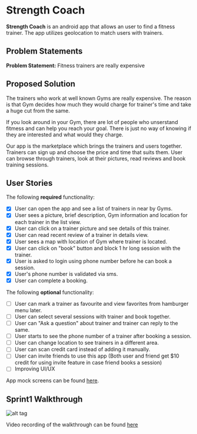 # Strength Coach

**Strength Coach** is an android app that allows an user to find a fitness trainer. The app utilizes geolocation to match users with trainers.

## Problem Statements

**Problem Statement:** Fitness trainers are really expensive <br/>

## Proposed Solution

The trainers who work at well known Gyms are really expensive. The reason is that Gym decides how much they would charge for trainer's time and take a huge cut from the same.

If you look around in your Gym, there are lot of people who unserstand fitmess and can help you reach your goal. There is just no way of knowing if they are interested and what would they charge.

Our app is the marketplace which brings the trainers and users together. Trainers can sign up and choose the price and time that suits them. User can browse through trainers, look at their pictures, read reviews and book training sessions.

## User Stories

The following **required** functionality:

* [x] User can open the app and see a list of trainers in near by Gyms.
* [x] User sees a picture, brief description, Gym information and location for each trainer in the list view.
* [x] User can click on a trainer picture and see details of this trainer.
* [x] User can read recent review of a trainer in details view.
* [x] User sees a map with location of Gym where trainer is located.
* [x] User can click on "book" button and block 1 hr long session with the trainer.
* [x] User is asked to login using phone number before he can book a session.
* [x] User's phone number is validated via sms.
* [x] User can complete a booking.

The following **optional** functionality:
* [ ] User can mark a trainer as favourite and view favorites from hamburger menu later.
* [ ] User can select several sessions with trainer and book together.
* [ ] User can "Ask a question" about trainer and trainer can reply to the same.
* [ ] User starts to see the phone number of a trainer after booking a session.
* [ ] User can change location to see trainers in a different area.
* [ ] User can scan credit card instead of adding it manually.
* [ ] User can invite friends to use this app (Both user and friend get $10 credit for using invite feature in case friend books a session)
* [ ] Improving UI/UX

App mock screens can be found [here](https://cloud.box.com/s/37qyy0w3027j9gdecoemwxz3wux1lxuy).

## Sprint1 Walkthrough
![alt tag](https://github.com/fitness-buddy/Fitness-Buddy-Group-Project/blob/master/walkthrough1.gif)

Video recording of the walkthrough can be found [here](https://cloud.box.com/s/fmge5uuf249ph7qojaykjfckxysexjy9)

